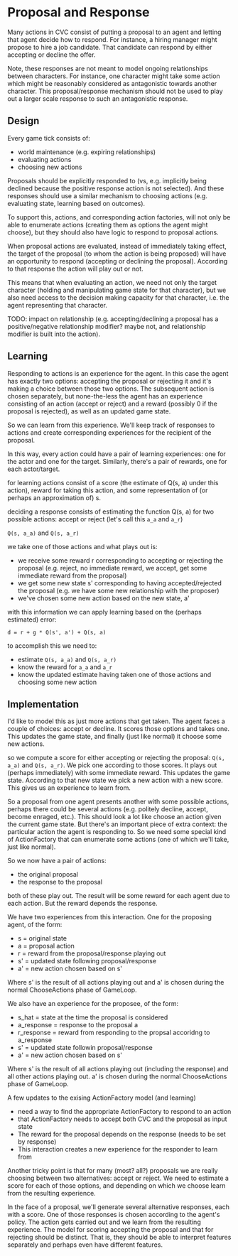 # Proposal and Response

Many actions in CVC consist of putting a proposal to an agent and letting that
agent decide how to respond. For instance, a hiring manager might propose to
hire a job candidate. That candidate can respond by either accepting or decline
the offer.

Note, these responses are not meant to model ongoing relationships between
characters. For instance, one character might take some action which might be
reasonably considered as antagonistic towards another character. This
proposal/response mechanism should not be used to play out a larger scale
response to such an antagonistic response.

## Design

Every game tick consists of:
* world maintenance (e.g. expiring relationships)
* evaluating actions
* choosing new actions

Proposals should be explicitly responded to (vs, e.g. implicitly being declined
because the positive response action is not selected). And these responses
should use a similar mechanism to choosing actions (e.g. evaluating state,
learning based on outcomes).

To support this, actions, and corresponding action factories, will not only be
able to enumerate actions (creating them as options the agent might choose),
but they should also have logic to respond to proposal actions.

When proposal actions are evaluated, instead of immediately taking effect, the
target of the proposal (to whom the action is being proposed) will have an
opportunity to respond (accepting or declining the proposal). According to that
response the action will play out or not.

This means that when evaluating an action, we need not only the target
character (holding and manipulating game state for that character), but we also
need access to the decision making capacity for that character, i.e. the agent
representing that character.

TODO: impact on relationship (e.g. accepting/declining a proposal has a
positive/negative relationship modifier? maybe not, and relationship modifier
is built into the action).

## Learning

Responding to actions is an experience for the agent. In this case the agent
has exactly two options: accepting the proposal or rejecting it and it's making
a choice between those two options. The subsequent action is chosen separately,
but none-the-less the agent has an experience consisting of an action (accept
or reject) and a reward (possibly 0 if the proposal is rejected), as well as an
updated game state.

So we can learn from this experience. We'll keep track of responses to actions
and create corresponding experiences for the recipient of the proposal.

In this way, every action could have a pair of learning experiences: one for
the actor and one for the target. Similarly, there's a pair of rewards, one for
each actor/target.

for learning actions consist of a score (the estimate of Q(s, a) under this
action), reward for taking this action, and some representation of (or perhaps
an approximation of) s.

deciding a response consists of estimating the function Q(s, a) for two
possible actions: accept or reject (let's call this `a_a` and `a_r`)

`Q(s, a_a)` and `Q(s, a_r)`

we take one of those actions and what plays out is:
* we receive some reward r corresponding to accepting or rejecting the proposal
  (e.g. reject, no immediate reward, we accept, get some immediate reward from
the proposal)
* we get some new state s' corresponding to having accepted/rejected the
  proposal (e.g. we have some new relationship with the proposer)
* we've chosen some new action based on the new state, a'

with this information we can apply learning based on the (perhaps estimated)
error:

```
d = r + g * Q(s', a') + Q(s, a)
```

to accomplish this we need to:
* estimate `Q(s, a_a)` and `Q(s, a_r)`
* know the reward for `a_a` and `a_r`
* know the updated estimate having taken one of those actions and choosing some
  new action

## Implementation

I'd like to model this as just more actions that get taken. The agent faces a
couple of choices: accept or decline. It scores those options and takes one.
This updates the game state, and finally (just like normal) it choose some new
actions.

so we compute a score for either accepting or rejecting the proposal: `Q(s,
a_a)` and `Q(s, a_r)`. We pick one according to those scores. It plays out
(perhaps immediately) with some immediate reward. This updates the game state.
According to that new state we pick a new action with a new score. This gives
us an experience to learn from.

So a proposal from one agent presents another with some possible actions,
perhaps there could be several actions (e.g. politely decline, accept, become
enraged, etc.). This should look a lot like choose an action given the current
game state. But there's an important piece of extra context: the particular
action the agent is responding to. So we need some special kind of
ActionFactory that can enumerate some actions (one of which we'll take, just
like normal).

So we now have a pair of actions:
* the original proposal
* the response to the proposal

both of these play out. The result will be some reward for each agent due to
each action. But the reward depends the response.

We have two experiences from this interaction. One for the proposing agent, of
the form:
* s = original state
* a = proposal action
* r = reward from the proposal/response playing out
* s' = updated state following proposal/response
* a' = new action chosen based on s'

Where s' is the result of all actions playing out and a' is chosen during the
normal ChooseActions phase of GameLoop.

We also have an experience for the proposee, of the form:
* s_hat = state at the time the proposal is considered
* a_response = response to the proposal a
* r_response = reward from responding to the propsal accoridng to a_response
* s' = updated state followin proposal/response
* a' = new action chosen based on s'

Where s' is the result of all actions playing out (including the response) and
all other actions playing out. a' is chosen during the normal ChooseActions
phase of GameLoop.

A few updates to the exising ActionFactory model (and learning)
* need a way to find the appropriate ActionFactory to respond to an action
* that ActionFactory needs to accept both CVC and the proposal as input state
* The reward for the proposal depends on the response (needs to be set by
  response)
* This interaction creates a new experience for the responder to learn from

Another tricky point is that for many (most? all?) proposals we are really
choosing between two alternatives: accept or reject. We need to estimate a
score for each of those options, and depending on which we choose learn from
the resulting experience.

In the face of a proposal, we'll generate several alternative responses, each
with a score. One of those responses is chosen according to the agent's policy.
The action gets carried out and we learn from the resulting experience. The
model for scoring accepting the proposal and that for rejecting should be
distinct. That is, they should be able to interpret features separately and
perhaps even have different features.



